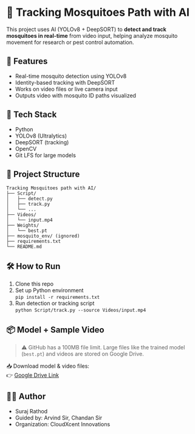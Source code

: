 # 🦟 Tracking Mosquitoes Path with AI

This project uses AI (YOLOv8 + DeepSORT) to **detect and track mosquitoes in real-time** from video input, helping analyze mosquito movement for research or pest control automation.

## 🚀 Features

- Real-time mosquito detection using YOLOv8
- Identity-based tracking with DeepSORT
- Works on video files or live camera input
- Outputs video with mosquito ID paths visualized

## 🧠 Tech Stack

- Python
- YOLOv8 (Ultralytics)
- DeepSORT (tracking)
- OpenCV
- Git LFS for large models

## 📁 Project Structure

```
Tracking Mosquitoes path with AI/
├── Script/
│   ├── detect.py
│   ├── track.py
│   └── ...
├── Videos/
│   └── input.mp4
├── Weights/
│   └── best.pt
├── mosquito_env/ (ignored)
├── requirements.txt
└── README.md
```

## 🛠 How to Run

1. Clone this repo
2. Set up Python environment  
   `pip install -r requirements.txt`
3. Run detection or tracking script  
   `python Script/track.py --source Videos/input.mp4`

## 📦 Model + Sample Video

> ⚠️ GitHub has a 100MB file limit. Large files like the trained model (`best.pt`) and videos are stored on Google Drive.

📥 Download model & video files:  
👉 [Google Drive Link](https://drive.google.com/...)

## 👨‍💻 Author

- Suraj Rathod  
- Guided by: Arvind Sir, Chandan Sir  
- Organization: CloudXcent Innovations
